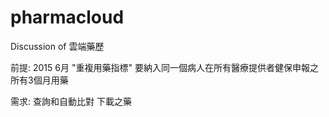 # pharmacloud
Discussion of 雲端藥歷

前提:  2015 6月 "重複用藥指標" 要納入同一個病人在所有醫療提供者健保申報之所有3個月用藥

需求: 查詢和自動比對 下載之藥
